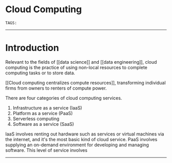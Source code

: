 # Cloud Computing
`TAGS:` 

---
# Introduction
Relevant to the fields of [[data science]] and [[data engineering]], cloud computing is the practice of using non-local resources to complete computing tasks or to store data. 

[[Cloud computing centralizes compute resources]], transforming individual firms from owners to renters of compute power. 

There are four categories of cloud computing services.

1. Infrastructure as a service (IaaS)
2. Platform as a service (PaaS)
3. Serverless computing
4. Software as a service (SaaS)

IaaS involves renting out hardware such as services or virtual machines via the internet, and it's the most basic kind of cloud service. PaaS involves supplying an on-demand environment for developing and managing software. This level of service involves

---
[1]: https://azure.microsoft.com/en-us/overview/what-is-cloud-computing/#cloud-computing-models